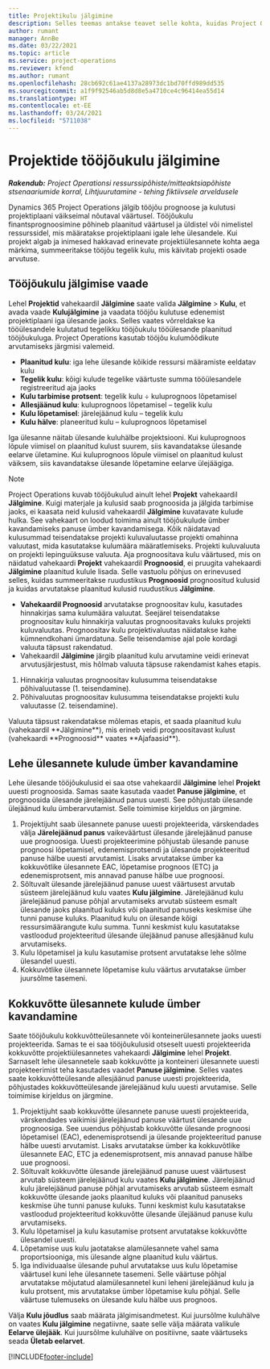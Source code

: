 ```yaml
---
title: Projektikulu jälgimine
description: Selles teemas antakse teavet selle kohta, kuidas Project Operations jälgib projekti edenemist seoses tööjõukulu ja kulutustega.
author: rumant
manager: AnnBe
ms.date: 03/22/2021
ms.topic: article
ms.service: project-operations
ms.reviewer: kfend
ms.author: rumant
ms.openlocfilehash: 28cb692c61ae4137a28973dc1bd70ffd989dd535
ms.sourcegitcommit: a1f9f92546ab5d8d8e5a4710ce4c96414ea55d14
ms.translationtype: HT
ms.contentlocale: et-EE
ms.lasthandoff: 03/24/2021
ms.locfileid: "5711038"
---
```

# <a name="labor-cost-tracking-on-projects"></a>Projektide tööjõukulu jälgimine

_**Rakendub:** Project Operationsi ressurssipõhiste/mitteaktsiapõhiste stsenaariumide korral,  Lihtjuurutamine - tehing fiktiivsele arveldusele_

Dynamics 365 Project Operations jälgib tööjõu prognoose ja kulutusi projektiplaani väikseimal nõutaval väärtusel. Tööjõukulu finantsprognoosimine põhineb plaanitud väärtusel ja üldistel või nimelistel ressurssidel, mis määratakse projektiplaani igale lehe ülesandele. Kui projekt algab ja inimesed hakkavad erinevate projektiülesannete kohta aega märkima, summeeritakse tööjõu tegelik kulu, mis käivitab projekti osade arvutuse.

## <a name="labor-cost-tracking-view"></a>Tööjõukulu jälgimise vaade

Lehel **Projektid** vahekaardil **Jälgimine** saate valida **Jälgimine** > **Kulu**, et avada vaade **Kulujälgimine** ja vaadata tööjõu kulutuse edenemist projektiplaani iga ülesande jaoks. Selles vaates võrreldakse ka tööülesandele kulutatud tegelikku tööjõukulu tööülesande plaanitud tööjõukuluga. Project Operations kasutab tööjõu kulumõõdikute arvutamiseks järgmisi valemeid.

- **Plaanitud kulu**: iga lehe ülesande kõikide ressursi määramiste eeldatav kulu
- **Tegelik kulu**: kõigi kulude tegelike väärtuste summa tööülesandele registreeritud aja jaoks
- **Kulu tarbimise protsent**: tegelik kulu ÷ kuluprognoos lõpetamisel
- **Allesjäänud kulu**: kuluprognoos lõpetamisel – tegelik kulu
- **Kulu lõpetamisel**: järelejäänud kulu – tegelik kulu
- **Kulu hälve**: planeeritud kulu – kuluprognoos lõpetamisel

Iga ülesanne näitab ülesande kuluhälbe projektsiooni. Kui kuluprognoos lõpule viimisel on plaanitud kulust suurem, siis kavandatakse ülesande eelarve ületamine. Kui kuluprognoos lõpule viimisel on plaanitud kulust väiksem, siis kavandatakse ülesande lõpetamine eelarve ülejäägiga.

>[!NOTE]
> Project Operations kuvab tööjõukulud ainult lehel **Projekt** vahekaardil **Jälgimine**. Kuigi materjale ja kulusid saab prognoosida ja jälgida tarbimise jaoks, ei kaasata neid kulusid vahekaardil **Jälgimine** kuvatavate kulude hulka. See vahekaart on loodud toimima ainult tööjõukulude ümber kavandamiseks panuse ümber kavandamisega.
Kõik näidatavad kulusummad teisendatakse projekti kuluvaluutasse projekti omahinna valuutast, mida kasutatakse kulumäära määratlemiseks. Projekti kuluvaluuta on projekti lepinguüksuse valuuta. Aja prognoositava kulu väärtused, mis on näidatud vahekaardi **Projekt** vahekaardil **Prognoosid**, ei pruugita vahekaardi **Jälgimine** plaanitud kulule lisada. Selle vastuolu põhjus on erinevused selles, kuidas summeeritakse ruudustikus **Prognoosid** prognoositud kulusid ja kuidas arvutatakse plaanitud kulusid ruudustikus **Jälgimine**. 
>
> - **Vahekaardil Prognoosid** arvutatakse prognoositav kulu, kasutades hinnakirjas sama kulumäära valuutat. Seejärel teisendatakse prognoositav kulu hinnakirja valuutas prognoositavaks kuluks projekti kuluvaluutas. Prognoositav kulu projektivaluutas näidatakse kahe kümnendkohani ümardatuna. Selle teisendamise ajal pole kordagi valuuta täpsust rakendatud. 
> - Vahekaardil **Jälgimine** järgib plaanitud kulu arvutamine veidi erinevat arvutusjärjestust, mis hõlmab valuuta täpsuse rakendamist kahes etapis. 
   ><ol>
   ><li>Hinnakirja valuutas prognoositav kulusumma teisendatakse põhivaluutasse (1. teisendamine).</li>
   ><li>Põhivaluutas prognoositav kulusumma teisendatakse projekti kulu valuutasse (2. teisendamine). </li>
   ></ol>
   >Valuuta täpsust rakendatakse mõlemas etapis, et saada plaanitud kulu (vahekaardil **Jälgimine**), mis erineb veidi prognoositavast kulust (vahekaardi **Prognoosid** vaates **Ajafaasid**). 
   
## <a name="reprojecting-costs-on-leaf-node-tasks"></a>Lehe ülesannete kulude ümber kavandamine

Lehe ülesande tööjõukulusid ei saa otse vahekaardil **Jälgimine** lehel **Projekt** uuesti prognoosida. Samas saate kasutada vaadet **Panuse jälgimine**, et prognoosida ülesande järelejäänud panus uuesti. See põhjustab ülesande ülejäänud kulu ümberarvutamist. Selle toimimise kirjeldus on järgmine.

1. Projektijuht saab ülesannete panuse uuesti projekteerida, värskendades välja **Järelejäänud panus** vaikeväärtust ülesande järelejäänud panuse uue prognoosiga. Uuesti projekteerimine põhjustab ülesande panuse prognoosi lõpetamisel, edenemisprotsendi ja ülesande projekteeritud panuse hälbe uuesti arvutamist. Lisaks arvutatakse ümber ka kokkuvõtlike ülesannete EAC, lõpetamise prognoos (ETC) ja edenemisprotsent, mis annavad panuse hälbe uue prognoosi.
2. Sõltuvalt ülesande järelejäänud panuse uuest väärtusest arvutab süsteem järelejäänud kulu vaates **Kulu jälgimine**. Järelejäänud kulu järelejäänud panuse põhjal arvutamiseks arvutab süsteem esmalt ülesande jaoks plaanitud kuluks või plaanitud panuseks keskmise ühe tunni panuse kuluks. Plaanitud kulu on ülesande kõigi ressursimäärangute kulu summa. Tunni keskmist kulu kasutatakse vastloodud projekteeritud ülesande ülejäänud panuse allesjäänud kulu arvutamiseks.
3. Kulu lõpetamisel ja kulu kasutamise protsent arvutatakse lehe sõlme ülesandel uuesti.
4. Kokkuvõtlike ülesannete lõpetamise kulu väärtus arvutatakse ümber juursõlme tasemeni.

## <a name="reprojecting-costs-on-summary-tasks"></a>Kokkuvõtte ülesannete kulude ümber kavandamine

Saate tööjõukulu kokkuvõtteülesannete või konteinerülesannete jaoks uuesti projekteerida. Samas te ei saa tööjõukulusid otseselt uuesti projekteerida kokkuvõtte projektiülesannetes vahekaardi **Jälgimine** lehel **Projekt**. Sarnaselt lehe ülesannetele saab kokkuvõtte ja konteineri ülesannete uuesti projekteerimist teha kasutades vaadet **Panuse jälgimine**. Selles vaates saate kokkuvõtteülesande allesjäänud panuse uuesti projekteerida, põhjustades kokkuvõtteülesande järelejäänud kulu uuesti arvutamise. Selle toimimise kirjeldus on järgmine.

1. Projektijuht saab kokkuvõtte ülesannete panuse uuesti projekteerida, värskendades vaikimisi järelejäänud panuse väärtust ülesande uue prognoosiga. See uuendus põhjustab kokkuvõtte ülesande prognoosi lõpetamisel (EAC), edenemisprotsendi ja ülesande projekteeritud panuse hälbe uuesti arvutamist. Lisaks arvutatakse ümber ka kokkuvõtlike ülesannete EAC, ETC ja edenemisprotsent, mis annavad panuse hälbe uue prognoosi.
2. Sõltuvalt kokkuvõtte ülesande järelejäänud panuse uuest väärtusest arvutab süsteem järelejäänud kulu vaates **Kulu jälgimine**. Järelejäänud kulu järelejäänud panuse põhjal arvutamiseks arvutab süsteem esmalt kokkuvõtte ülesande jaoks plaanitud kuluks või plaanitud panuseks keskmise ühe tunni panuse kuluks. Tunni keskmist kulu kasutatakse vastloodud projekteeritud kokkuvõtte ülesande ülejäänud panuse kulu arvutamiseks.
3. Kulu lõpetamisel ja kulu kasutamise protsent arvutatakse kokkuvõtte ülesandel uuesti.
4. Lõpetamise uus kulu jaotatakse alamülesannete vahel sama proportsiooniga, mis ülesande algne plaanitud kulu väärtus.
5. Iga individuaalse ülesande puhul arvutatakse uus kulu lõpetamise väärtusel kuni lehe ülesannete tasemeni. Selle väärtuse põhjal arvutatakse mõjutatud alamülesannetel kuni leheni järelejäänud kulu ja kulu protsent, mis arvutatakse ümber lõpetamise kulu põhjal. Selle väärtuse tulemuseks on ülesande kulu hälbe uus prognoos. 


Välja **Kulu jõudlus** saab määrata jälgimisandmetest. Kui juursõlme kuluhälve on vaates **Kulu jälgimine** negatiivne, saate selle välja määrata valikule **Eelarve ülejääk**. Kui juursõlme kuluhälve on positiivne, saate väärtuseks seada **Ületab eelarvet**.


[!INCLUDE[footer-include](../includes/footer-banner.md)]
